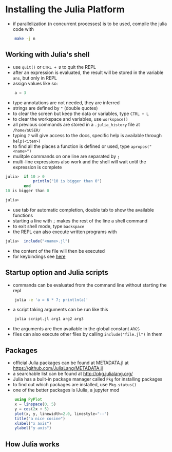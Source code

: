 # Installing the Julia Platform

- if parallelization (n concurrent processes) is to be used, compile the julia code with
`````bash
    make -j n
`````

## Working with Julia's shell

- use `quit()` or `CTRL + D` to quit the REPL
- after an expression is evaluated, the result will be stored in the variable `ans`, but only in REPL
- assign values like so:
`````julia
    a = 3
`````
- type annotations are not needed, they are inferred
- strings are defined by `"` (double quotes)
- to clear the screen but keep the data or variables, type `CTRL + L`
- to clear the workspace and variables, use `workspace()`
- all previous commands are stored in a `.julia_history` file at `/home/$USER/`
- typing `?` will give access to the docs, specific help is available through `help(<item>)`
- to find all the places a function is defined or used, type `apropos("<name>")`
- mulitple commands on one line are separated by `;`
- multi-line expressions also work and the shell will wait until the expression is complete
`````julia
julia>  if 10 > 0
            println("10 is bigger than 0")
        end
10 is bigger than 0

julia>
`````
- use tab for automatic completion, double tab to show the available functions
- starting a line with `;` makes the rest of the line a shell command
- to exit shell mode, type `backspace`
- the REPL can also execute written programs with 
`````julia
julia>  include("<name>.jl")
`````
- the content of the file will then be executed
- for keybindings see [here](http://docs.julialang.org/en/latest/manual/interacting-with-julia/#key-bindings)

## Startup option and Julia scripts

- commands can be evaluated from the command line without starting the repl
`````bash
    julia -e 'a = 6 * 7; println(a)'
`````
- a script taking arguments can be run like this
`````bash
    julia script.jl arg1 arg2 arg3
`````
- the arguments are then available in the global constant `ARGS`
- files can also execute other files by calling `include("file.jl")` in them

## Packages

- official Julia packages can be found at METADATA.jl at <https://github.com/JuliaLang/METADATA.jl>
- a searchable list can be found at <http://pkg.julialang.org/>
- Julia has a built-in package manager called `Pkg` for installing packages
- to find out which packages are installed, use `Pkg.status()`
- one of the better packages is IJulia, a jupyter mod
`````julia
    using PyPlot
    x = linspace(0, 5)
    y = cos(2x + 5)
    plot(x, y, linewidth=2.0, linestyle="--")
    title("a nice cosine")
    xlabel("x axis")
    ylabel("y axis")
`````

## How Julia works
